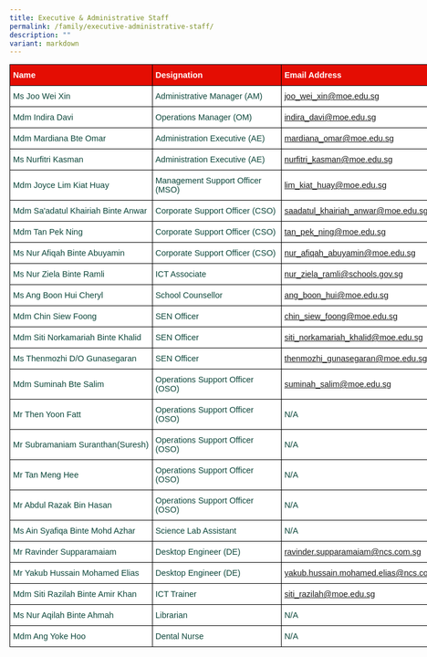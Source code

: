 ```yaml
---
title: Executive & Administrative Staff
permalink: /family/executive-administrative-staff/
description: ""
variant: markdown
---
```

<style type="text/css">
.tg  {border-collapse:collapse;border-spacing:0;margin:0px auto;}
.tg td{border-color:black;border-style:solid;border-width:1px;font-family:Arial, sans-serif;font-size:14.5px;
  overflow:hidden;padding:10px 5px;word-break:normal;}
.tg th{border-color:black;border-style:solid;border-width:1px;font-family:Arial, sans-serif;font-size:14.5px;
  font-weight:normal;overflow:hidden;padding:10px 5px;word-break:normal;}
.tg .tg-yhj3{background-color:#FFF;color:#0C463A;text-align:left;vertical-align:middle}
.tg .tg-feqv{background-color:#E40D03;color:#666;font-weight:bold;text-align:left;vertical-align:middle}
.tg .tg-o5fr{background-color:#FFF;color:#FD6500;text-align:left;vertical-align:middle}
</style>

<table class="tg" style="undefined;table-layout: fixed; width: 771px">
<colgroup>
<col style="width: 257px">
<col style="width: 234px">
<col style="width: 280px">
</colgroup>

<tbody>
  <tr>
    <td class="tg-feqv"><span style="color:#FFFFFF;background-color:#E40D03">Name</span></td>
    <td class="tg-feqv"><span style="color:#FFFFFF;background-color:#E40D03">Designation</span></td>
		<td class="tg-feqv"><span style="color:#FFFFFF;background-color:#E40D03">Email Address</span></td>
  </tr>
	<tr>
    <td class="tg-yhj3">Ms Joo Wei Xin<br></td>
    <td class="tg-yhj3">Administrative Manager (AM)</td>
		<td class="tg-yhj3"><a href="mailto:joo_wei_xin@moe.edu.sg" rel="noopener noreferrer nofollow" target="_blank">joo_wei_xin@moe.edu.sg</a></td>
  </tr>
	<tr>
    <td class="tg-yhj3">Mdm Indira Davi<br></td>
    <td class="tg-yhj3">Operations Manager (OM)</td>
		<td class="tg-yhj3"><a href="mailto:indira_davi@moe.edu.sg" rel="noopener noreferrer nofollow" target="_blank">indira_davi@moe.edu.sg</a></td>
  </tr>
	<tr>
    <td class="tg-yhj3">Mdm Mardiana Bte Omar<br></td>
    <td class="tg-yhj3">Administration Executive (AE)</td>
		<td class="tg-yhj3"><a href="mailto:mardiana_omar@moe.edu.sg" rel="noopener noreferrer nofollow" target="_blank">mardiana_omar@moe.edu.sg</a></td>
  </tr>
	<tr>
    <td class="tg-yhj3">Ms Nurfitri Kasman<br></td>
    <td class="tg-yhj3">Administration Executive (AE)</td>
		<td class="tg-yhj3"><a href="mailto:nurfitri_kasman@moe.edu.sg" rel="noopener noreferrer nofollow" target="_blank">nurfitri_kasman@moe.edu.sg</a></td>
  </tr>
	<tr>
    <td class="tg-yhj3">Mdm Joyce Lim Kiat Huay<br></td>
    <td class="tg-yhj3">Management Support Officer (MSO)</td>
		<td class="tg-yhj3"><a href="mailto:lim_kiat_huay@moe.edu.sg" rel="noopener noreferrer nofollow" target="_blank">lim_kiat_huay@moe.edu.sg</a></td>
  </tr>
	<tr>
    <td class="tg-yhj3">Mdm Sa'adatul Khairiah Binte Anwar<br></td>
    <td class="tg-yhj3">Corporate Support Officer (CSO)</td>
		<td class="tg-yhj3"><a href="mailto:saadatul_khairiah_anwar@moe.edu.sg" rel="noopener noreferrer nofollow" target="_blank">saadatul_khairiah_anwar@moe.edu.sg</a></td>
  </tr>
	<tr>
    <td class="tg-yhj3">Mdm Tan Pek Ning<br></td>
    <td class="tg-yhj3">Corporate Support Officer (CSO)</td>
		<td class="tg-yhj3"><a href="mailto:tan_pek_ning@moe.edu.sg" rel="noopener noreferrer nofollow" target="_blank">tan_pek_ning@moe.edu.sg</a></td>
  </tr>
	<tr>
    <td class="tg-yhj3">Ms Nur Afiqah Binte Abuyamin<br></td>
    <td class="tg-yhj3">Corporate Support Officer (CSO)</td>
		<td class="tg-yhj3"><a href="mailto:nur_afiqah_abuyamin@moe.edu.sg" rel="noopener noreferrer nofollow" target="_blank">nur_afiqah_abuyamin@moe.edu.sg</a></td>
  </tr>
	<tr>
    <td class="tg-yhj3">Ms Nur Ziela Binte Ramli<br></td>
    <td class="tg-yhj3">ICT Associate</td>
		<td class="tg-yhj3"><a href="mailto:nur_ziela_ramli@schools.gov.sg" rel="noopener noreferrer nofollow" target="_blank">nur_ziela_ramli@schools.gov.sg</a></td>
  </tr>
	<tr>
    <td class="tg-yhj3">Ms Ang Boon Hui Cheryl<br></td>
    <td class="tg-yhj3">School Counsellor</td>
		<td class="tg-yhj3"><a href="mailto:ang_boon_hui@moe.edu.sg" rel="noopener noreferrer nofollow" target="_blank">ang_boon_hui@moe.edu.sg</a></td>
  </tr>
	<tr>
    <td class="tg-yhj3">Mdm Chin Siew Foong<br></td>
    <td class="tg-yhj3">SEN Officer</td>
		<td class="tg-yhj3"><a href="mailto:chin_siew_foong@moe.edu.sg" rel="noopener noreferrer nofollow" target="_blank">chin_siew_foong@moe.edu.sg</a></td>
  </tr>
	<tr>
    <td class="tg-yhj3">Mdm Siti Norkamariah Binte Khalid<br></td>
    <td class="tg-yhj3">SEN Officer</td>
		<td class="tg-yhj3"><a href="mailto:siti_norkamariah_khalid@moe.edu.sg" rel="noopener noreferrer nofollow" target="_blank">siti_norkamariah_khalid@moe.edu.sg</a></td>
  </tr>
	<tr>
    <td class="tg-yhj3">Ms Thenmozhi D/O Gunasegaran<br></td>
    <td class="tg-yhj3">SEN Officer</td>
		<td class="tg-yhj3"><a href="mailto:thenmozhi_gunasegaran@moe.edu.sg" rel="noopener noreferrer nofollow" target="_blank">thenmozhi_gunasegaran@moe.edu.sg</a></td>
  </tr>
	<tr>
    <td class="tg-yhj3">Mdm Suminah Bte Salim<br></td>
    <td class="tg-yhj3">Operations Support Officer (OSO)</td>
		<td class="tg-yhj3"><a href="mailto:suminah_salim@moe.edu.sg" rel="noopener noreferrer nofollow" target="_blank">suminah_salim@moe.edu.sg</a></td>
  </tr>
	<tr>
    <td class="tg-yhj3">Mr Then Yoon Fatt<br></td>
    <td class="tg-yhj3">Operations Support Officer (OSO)</td>
		<td class="tg-yhj3">N/A</td>
  </tr>
	<tr>
    <td class="tg-yhj3">Mr Subramaniam Suranthan(Suresh)<br></td>
    <td class="tg-yhj3">Operations Support Officer (OSO)</td>
		<td class="tg-yhj3">N/A</td>
  </tr>
	<tr>
    <td class="tg-yhj3">Mr Tan Meng Hee<br></td>
    <td class="tg-yhj3">Operations Support Officer (OSO)</td>
		<td class="tg-yhj3">N/A</td>
  </tr>
	<tr>
    <td class="tg-yhj3">Mr Abdul Razak Bin Hasan<br></td>
    <td class="tg-yhj3">Operations Support Officer (OSO)</td>
		<td class="tg-yhj3">N/A</td>
  </tr>
	<tr>
    <td class="tg-yhj3">Ms Ain Syafiqa Binte Mohd Azhar<br></td>
    <td class="tg-yhj3">Science Lab Assistant</td>
		<td class="tg-yhj3">N/A</td>
  </tr>
	<tr>
    <td class="tg-yhj3">Mr Ravinder Supparamaiam<br></td>
    <td class="tg-yhj3">Desktop Engineer (DE)</td>
		<td class="tg-yhj3"><a href="mailto:ravinder.supparamaiam@ncs.com.sg" rel="noopener noreferrer nofollow" target="_blank">ravinder.supparamaiam@ncs.com.sg</a></td>
		</tr><tr>
    <td class="tg-yhj3">Mr Yakub Hussain Mohamed Elias<br></td>
    <td class="tg-yhj3">Desktop Engineer (DE)</td>
		<td class="tg-yhj3"><a href="mailto:yakub.hussain.mohamed.elias@ncs.com.sg" rel="noopener noreferrer nofollow" target="_blank">yakub.hussain.mohamed.elias@ncs.com.sg</a></td>
  </tr>
	<tr>
    <td class="tg-yhj3">Mdm Siti Razilah Binte Amir Khan<br></td>
    <td class="tg-yhj3">ICT Trainer</td>
		<td class="tg-yhj3"><a href="mailto:siti_razilah@moe.edu.sg" rel="noopener noreferrer nofollow" target="_blank">siti_razilah@moe.edu.sg</a></td>
  </tr>
	<tr>
    <td class="tg-yhj3">Ms Nur Aqilah Binte Ahmah<br></td>
    <td class="tg-yhj3">Librarian</td>
		<td class="tg-yhj3">N/A</td>
  </tr>
	<tr>
    <td class="tg-yhj3">Mdm Ang Yoke Hoo<br></td>
    <td class="tg-yhj3">Dental Nurse</td>
		<td class="tg-yhj3">N/A</td>
  </tr>
</tbody>
</table>